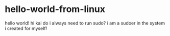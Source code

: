 # hello-world-from-linux
hello world!
hi kai
do i always need to run sudo?
i am a sudoer in the system i created for myself!